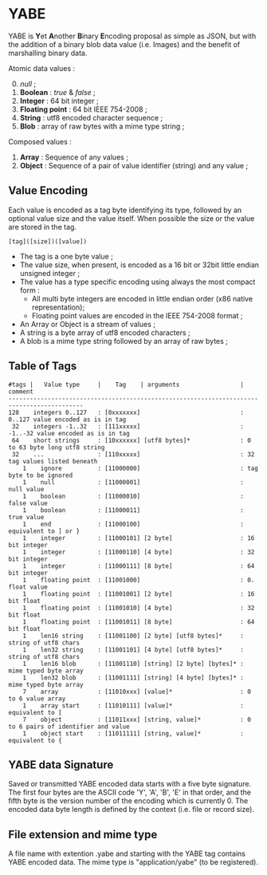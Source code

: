YABE 
====

YABE is **Y**et **A**nother **B**inary **E**ncoding proposal as simple as JSON, but with the addition of a binary blob data value (i.e. Images) and the benefit of marshalling binary data.

Atomic data values :

0. *null* ;
1. **Boolean** : *true* & *false* ;
2. **Integer** : 64 bit integer ;
3. **Floating point** : 64 bit IEEE 754-2008 ;
4. **String** : utf8 encoded character sequence ;
5. **Blob** : array of raw bytes with a mime type string ;

Composed values :

1. **Array** : Sequence of any values ;
2. **Object** : Sequence of a pair of value identifier (string) and any value ; 

Value Encoding 
--------------

Each value is encoded as a tag byte identifying its type, followed by an optional value size and the value itself. When possible the size or the value are stored in the tag. 

    [tag]([size])([value]) 

* The tag is a one byte value ;
* The value size, when present, is encoded as a 16 bit or 32bit little endian unsigned integer ;
* The value has a type specific encoding using always the most compact form :
    * All multi byte integers are encoded in little endian order (x86 native representation);
    * Floating point values are encoded in the IEEE 754-2008 format ;
* An Array or Object is a stream of values ; 
* A string is a byte array of utf8 encoded characters ;
* A blob is a mime type string followed by an array of raw bytes ;

Table of Tags
-------------

    #tags |   Value type     |    Tag    | arguments                 | comment
	-------------------------------------------------------------------------------------------
    128    integers 0..127   : [0xxxxxxx]                            : 0..127 value encoded as is in tag
     32    integers -1..32   : [111xxxxx]                            : -1..-32 value encoded as is in tag
     64    short strings     : [10xxxxxx] [utf8 bytes]*              : 0 to 63 byte long utf8 string
     32    ...               : [110xxxxx]                            : 32 tag values listed beneath
        1    ignore          : [11000000]                            : tag byte to be ignored
        1    null            : [11000001]                            : null value 
        1    boolean         : [11000010]                            : false value
        1    boolean         : [11000011]                            : true value
        1    end             : [11000100]                            : equivalent to ] or }
        1    integer         : [11000101] [2 byte]                   : 16 bit integer
        1    integer         : [11000110] [4 byte]                   : 32 bit integer
        1    integer         : [11000111] [8 byte]                   : 64 bit integer
        1    floating point  : [11001000]                            : 0. float value
        1    floating point  : [11001001] [2 byte]                   : 16 bit float
        1    floating point  : [11001010] [4 byte]                   : 32 bit float
        1    floating point  : [11001011] [8 byte]                   : 64 bit float
        1    len16 string    : [11001100] [2 byte] [utf8 bytes]*     : string of utf8 chars
        1    len32 string    : [11001101] [4 byte] [utf8 bytes]*     : string of utf8 chars
        1    len16 blob      : [11001110] [string] [2 byte] [bytes]* : mime typed byte array
        1    len32 blob      : [11001111] [string] [4 byte] [bytes]* : mime typed byte array
        7    array           : [11010xxx] [value]*                   : 0 to 6 value array
        1    array start     : [11010111] [value]*                   : equivalent to [
        7    object          : [11011xxx] [string, value]*           : 0 to 6 pairs of identifier and value
        1    object start    : [11011111] [string, value]*           : equivalent to {


YABE data Signature
-------------------

Saved or transmitted YABE encoded data starts with a five byte signature. The first four bytes are the ASCII code 'Y', 'A', 'B', 'E' in that order, and the fifth byte is the version number of the encoding which is currently 0. The encoded data byte length is defined by the context (i.e. file or record size).

File extension and mime type
----------------------------

A file name with extention .yabe and starting with the YABE tag contains YABE encoded data. The mime type is "application/yabe" (to be registered).

